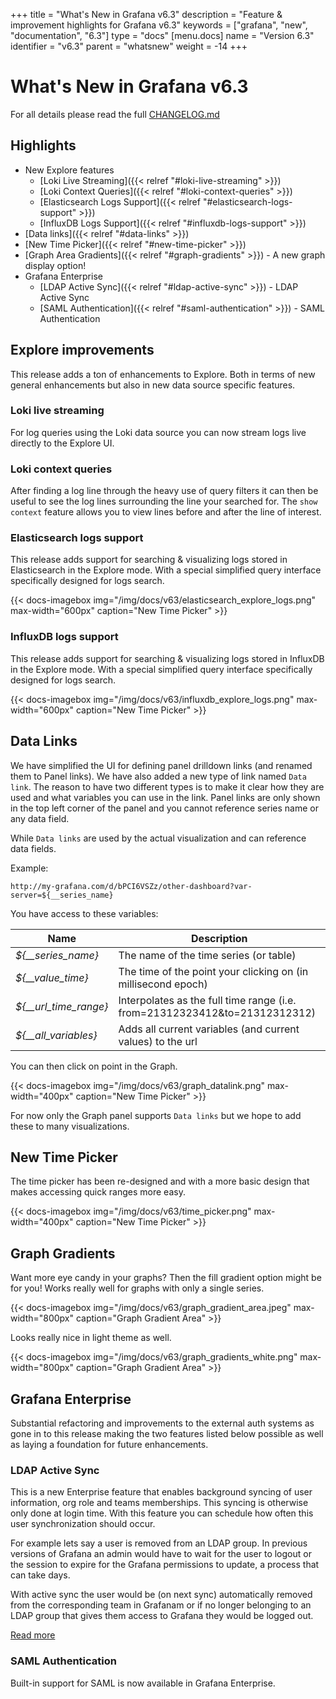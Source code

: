 +++
title = "What's New in Grafana v6.3"
description = "Feature & improvement highlights for Grafana v6.3"
keywords = ["grafana", "new", "documentation", "6.3"]
type = "docs"
[menu.docs]
name = "Version 6.3"
identifier = "v6.3"
parent = "whatsnew"
weight = -14
+++

# What's New in Grafana v6.3

For all details please read the full [CHANGELOG.md](https://github.com/grafana/grafana/blob/master/CHANGELOG.md)

## Highlights

- New Explore features
  - [Loki Live Streaming]({{< relref "#loki-live-streaming" >}})
  - [Loki Context Queries]({{< relref "#loki-context-queries" >}})
  - [Elasticsearch Logs Support]({{< relref "#elasticsearch-logs-support" >}})
  - [InfluxDB Logs Support]({{< relref "#influxdb-logs-support" >}})
- [Data links]({{< relref "#data-links" >}})
- [New Time Picker]({{< relref "#new-time-picker" >}})
- [Graph Area Gradients]({{< relref "#graph-gradients" >}}) - A new graph display option!
- Grafana Enterprise
  - [LDAP Active Sync]({{< relref "#ldap-active-sync" >}}) - LDAP Active Sync
  - [SAML Authentication]({{< relref "#saml-authentication" >}}) - SAML Authentication

## Explore improvements

This release adds a ton of enhancements to Explore. Both in terms of new general enhancements but also in
new data source specific features.

### Loki live streaming

For log queries using the Loki data source you can now stream logs live directly to the Explore UI.

### Loki context queries

After finding a log line through the heavy use of query filters it can then be useful to
see the log lines surrounding the line your searched for. The `show context` feature
allows you to view lines before and after the line of interest.

### Elasticsearch logs support

This release adds support for searching & visualizing logs stored in Elasticsearch in the Explore mode. With a special
simplified query interface specifically designed for logs search.

{{< docs-imagebox img="/img/docs/v63/elasticsearch_explore_logs.png" max-width="600px" caption="New Time Picker" >}}

### InfluxDB logs support

This release adds support for searching & visualizing logs stored in InfluxDB in the Explore mode. With a special
simplified query interface specifically designed for logs search.

{{< docs-imagebox img="/img/docs/v63/influxdb_explore_logs.png" max-width="600px" caption="New Time Picker" >}}

## Data Links

We have simplified the UI for defining panel drilldown links (and renamed them to Panel links). We have also added a
new type of link named `Data link`. The reason to have two different types is to make it clear how they are used
and what variables you can use in the link. Panel links are only shown in the top left corner of
the panel and you cannot reference series name or any data field.

While `Data links` are used by the actual visualization and can reference data fields.

Example:
```url
http://my-grafana.com/d/bPCI6VSZz/other-dashboard?var-server=${__series_name}
```

You have access to these variables:

Name | Description
------------ | -------------
*${__series_name}* | The name of the time series (or table)
*${__value_time}* | The time of the point your clicking on (in millisecond epoch)
*${__url_time_range}* | Interpolates as the full time range (i.e. from=21312323412&to=21312312312)
*${__all_variables}* | Adds all current variables (and current values) to the url

You can then click on point in the Graph.

{{< docs-imagebox img="/img/docs/v63/graph_datalink.png" max-width="400px" caption="New Time Picker" >}}

For now only the Graph panel supports `Data links` but we hope to add these to many visualizations.

## New Time Picker

The time picker has been re-designed and with a more basic design that makes accessing quick ranges more easy.

{{< docs-imagebox img="/img/docs/v63/time_picker.png" max-width="400px" caption="New Time Picker" >}}

## Graph Gradients

Want more eye candy in your graphs? Then the fill gradient option might be for you! Works really well for
graphs with only a single series.

{{< docs-imagebox img="/img/docs/v63/graph_gradient_area.jpeg" max-width="800px" caption="Graph Gradient Area" >}}

Looks really nice in light theme as well.

{{< docs-imagebox img="/img/docs/v63/graph_gradients_white.png" max-width="800px" caption="Graph Gradient Area" >}}

## Grafana Enterprise

Substantial refactoring and improvements to the external auth systems as gone in to this release making the two features
listed below possible as well as laying a foundation for future enhancements.

### LDAP Active Sync

This is a new Enterprise feature that enables background syncing of user information, org role and teams memberships.
This syncing is otherwise only done at login time. With this feature you can schedule how often this user synchronization should
occur.

For example lets say a user is removed from an LDAP group. In previous versions of Grafana an admin would have to
wait for the user to logout or the session to expire for the Grafana permissions to update, a process that can take days.

With active sync the user would be (on next sync) automatically removed from the corresponding team in Grafanam or if no longer
belonging to an LDAP group that gives them access to Grafana they would be logged out.

[Read more](../auth/enhanced_ldap/#active-ldap-synchronization)

### SAML Authentication

Built-in support for SAML is now available in Grafana Enterprise.
